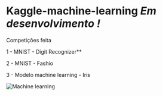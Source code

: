 # Kaggle-machine-learning *Em desenvolvimento !*
Competições feita 

1 - MNIST - Digit Recognizer**

2 - MNIST - Fashio

3 - Modelo machine learning - Iris


![Machine learning](https://github.com/RafaelGallo/Kaggle-machine-learning/blob/master/source.gif)
